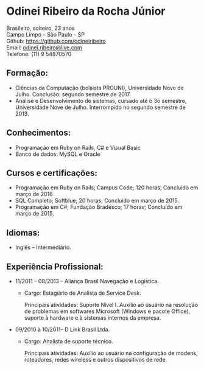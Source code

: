 # Odinei Ribeiro da Rocha Júnior

Brasileiro, solteiro, 23 anos<br>
Campo Limpo – São Paulo – SP<br>
Github: https://github.com/odineiribeiro<br>
E­mail: odinei.ribeiro@live.com<br>
Telefone: (11) 9 5487­0570 

## Formação:

- Ciências da Computação (bolsista PROUNI), Universidade Nove de Julho. Conclusão: segundo semestre de 2017.
- Análise e Desenvolvimento de sistemas, cursado até o 3o semestre, Universidade Nove de Julho. Interrompido no segundo semestre de 2013.

## Conhecimentos:

- Programação em Ruby on Rails, C# e Visual Basic
- Banco de dados: MySQL e Oracle

## Cursos e certificações:

- Programação em Ruby on Rails; Campus Code; 120 horas; Concluído em março de 2016
- SQL Completo; Softblue; 20 horas; Concluído em março de 2015.
- Programação em C#; Fundação Bradesco; 17 horas; Concluído em março de 2015.

## Idiomas:

- Inglês – Intermediário.  

## Experiência Profissional:

- 11/2011 – 08/2013 – Aliança Brasil Navegação e Logística.

  - Cargo: Estagiário de Analista de Service Desk.

    Principais atividades: Suporte Nível I. Auxilio ao usuário na resolução de problemas em softwares Microsoft (Windows e pacote Office), suporte à hardware e à sistemas internos da empresa.

- 09/2010 à 10/2011– D Link Brasil Ltda.

  - Cargo: Analista de suporte técnico.

    Principais atividades: Auxílio ao usuário na configuração de modens, roteadores, redes wireless e outros dispositivos de rede.
